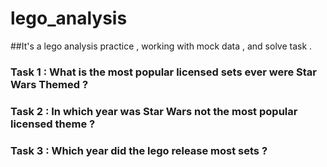 # lego_analysis
##It's a lego analysis practice , working with mock data , and solve task . 

### Task 1 : What is the most popular licensed sets ever were Star Wars Themed ?
### Task 2 : In which year was Star Wars not the most popular licensed theme ?
### Task 3 : Which year did the lego release most sets ?
